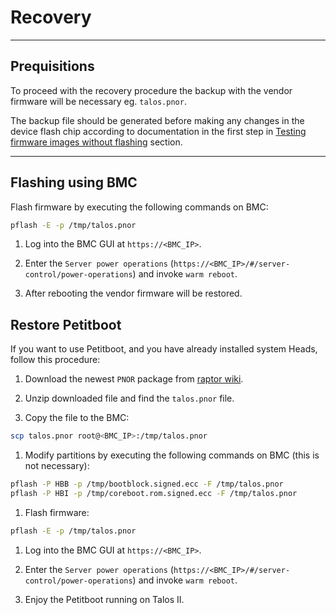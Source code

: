 # Recovery

---

## Prequisitions

To proceed with the recovery procedure the backup with the vendor firmware will
be necessary eg. `talos.pnor`.

The backup file should be generated before making any changes in the device flash
chip according to documentation in the first step in
[Testing firmware images without flashing](initial-deployment.md#testing-firmware-images-without-flashing)
section.

---

## Flashing using BMC

Flash firmware by executing the following commands on BMC:

```bash
pflash -E -p /tmp/talos.pnor
```

1. Log into the BMC GUI at `https://<BMC_IP>`.

1. Enter the `Server power operations`
   (`https://<BMC_IP>/#/server-control/power-operations`) and invoke
  `warm reboot`.

1. After rebooting the vendor firmware will be restored.

## Restore Petitboot

If you want to use Petitboot, and you have already installed system Heads,
follow this procedure:

1. Download the newest `PNOR` package from
    [raptor wiki](https://wiki.raptorcs.com/wiki/Talos_II/Firmware).

1. Unzip downloaded file and find the `talos.pnor` file.

1. Copy the file to the BMC:

```bash
scp talos.pnor root@<BMC_IP>:/tmp/talos.pnor
```

1. Modify partitions by executing the following commands on BMC
    (this is not necessary):

```bash
pflash -P HBB -p /tmp/bootblock.signed.ecc -F /tmp/talos.pnor
pflash -P HBI -p /tmp/coreboot.rom.signed.ecc -F /tmp/talos.pnor
```

1. Flash firmware:

```bash
pflash -E -p /tmp/talos.pnor
```

1. Log into the BMC GUI at `https://<BMC_IP>`.

1. Enter the `Server power operations`
   (`https://<BMC_IP>/#/server-control/power-operations`) and invoke
  `warm reboot`.

1. Enjoy the Petitboot running on Talos II.
